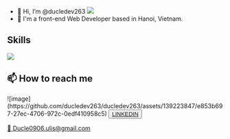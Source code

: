 - 🎉 Hi, I’m @ducledev263 <img src="https://user-images.githubusercontent.com/18350557/176309783-0785949b-9127-417c-8b55-ab5a4333674e.gif" />
- 📍 I'm a front-end Web Developer based in Hanoi, Vietnam.
<h2>Skills</h2>
<img src="https://skillicons.dev/icons?i=html,css,js,ts,react,github" />
<h2> 📫 How to reach me</h2>
![image](https://github.com/ducledev263/ducledev263/assets/139223847/e853b697-27ec-4706-972c-0edf410958c5)
<button style={border: 1px solid blue}><a href="https://www.linkedin.com/in/ducle0906/" />LINKEDIN</button>
<p>📧 Ducle0906.ulis@gmail.com</p>

<!---
ducledev263/ducledev263 is a ✨ special ✨ repository because its `README.md` (this file) appears on your GitHub profile.
You can click the Preview link to take a look at your changes.
--->
